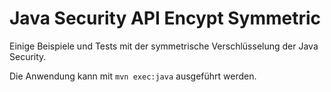 # Java Security API Encypt Symmetric
Einige Beispiele und Tests mit der symmetrische Verschlüsselung der Java Security.

Die Anwendung kann mit `mvn exec:java` ausgeführt werden.
